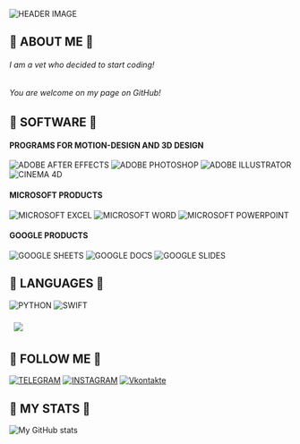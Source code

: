 ![HEADER IMAGE](https://img.freepik.com/free-psd/beautiful-wolf-isolated_23-2151833871.jpg?t=st=1741777626~exp=1741781226~hmac=7ba998f82fee137e957c8b523240b9fe47783981c4b3d31162041c7321dd751b&w=2000)

## :herb: ABOUT ME :herb:
###### *I am a vet who decided to start coding!* <br>
###### *You are welcome on my page on GitHub!*


## :herb: SOFTWARE :herb:
#### PROGRAMS FOR MOTION-DESIGN AND 3D DESIGN
![ADOBE AFTER EFFECTS](https://img.shields.io/badge/ADOBE%20AFTER%20EFFECTS-5b4b41?style=flat&logo=adobe%20after%20effects)
![ADOBE PHOTOSHOP](https://img.shields.io/badge/ADOBE%20PHOTOSHOP-5b4b41?style=flat&logo=adobe%20photoshop)
![ADOBE ILLUSTRATOR](https://img.shields.io/badge/ADOBE%20ILLUSTRATOR-5b4b41?style=flat&logo=adobe%20illustrator)
![CINEMA 4D](https://img.shields.io/badge/CINEMA%204D-5b4b41?style=flat&logo=cinema%204D)
#### MICROSOFT PRODUCTS
![MICROSOFT EXCEL](https://img.shields.io/badge/MICROSOFT%20EXCEL-5b4b41?style=flat&logo=microsoft%20excel)
![MICROSOFT WORD](https://img.shields.io/badge/MICROSOFT%20WORD-5b4b41?style=flat&logo=microsoft%20word)
![MICROSOFT POWERPOINT](https://img.shields.io/badge/MICROSOFT%20POWERPOINT-5b4b41?style=flat&logo=microsoft%20powerpoint)
#### GOOGLE PRODUCTS
![GOOGLE SHEETS](https://img.shields.io/badge/GOOGLE%20SHEETS-5b4b41?style=flat&logo=google)
![GOOGLE DOCS](https://img.shields.io/badge/GOOGLE%20DOCS-5b4b41?style=flat&logo=google)
![GOOGLE SLIDES](https://img.shields.io/badge/GOOGLE%20SLIDES-5b4b41?style=flat&logo=google)

## :herb: LANGUAGES :herb:
![PYTHON](https://img.shields.io/badge/PYTHON-5b4b41?style=flat&logo=python&logoColor=FFFF00)
![SWIFT](https://img.shields.io/badge/SWIFT-5b4b41?style=flat&logo=swift&logoColor=ED6136)
<br>

<a href="https://github.com/doshiksmirnoff">
  <img align="center" style="margin:0.5rem" src="https://github-readme-stats.vercel.app/api/top-langs/?username=doshiksmirnoff&hide=html,css&title_color=FFFFFF&text_color=F6F2EC&icon_color=ED6136&bg_color=5b4b41" />
</a>

<br>

## :herb: FOLLOW ME :herb:
[![TELEGRAM](https://img.shields.io/badge/TELEGRAM-5b4b41?style=flat&logo=telegram)](https://t.me/scooooodeeeeez)
[![INSTAGRAM](https://img.shields.io/badge/INSTAGRAM-5b4b41?style=flat&logo=instagram)](https://www.instagram.com/scooooodeeeeez)
[![Vkontakte](https://img.shields.io/badge/Vkontakte-5b4b41?style=flat&logo=Vk)](https://vk.com/scooooodeeeeez)

## :herb: MY STATS :herb:
![My GitHub stats](https://github-readme-stats.vercel.app/api?username=doshiksmirnoff&show_icons=true&count_private=true&bg_color=5b4b41&title_color=FFFFFF&text_color=F6F2EC&icon_color=ED6136)
